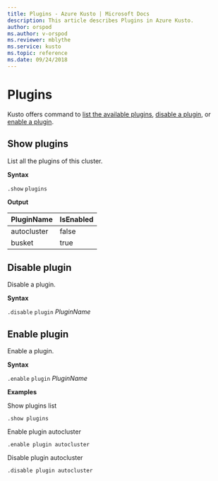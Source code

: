 ```yaml
---
title: Plugins - Azure Kusto | Microsoft Docs
description: This article describes Plugins in Azure Kusto.
author: orspod
ms.author: v-orspod
ms.reviewer: mblythe
ms.service: kusto
ms.topic: reference
ms.date: 09/24/2018
---
```

# Plugins

Kusto offers command to
[list the available plugins](#show-plugins),
[disable a plugin](#disable-plugin), or
[enable a plugin](#enable-plugin).

## Show plugins

List all the plugins of this cluster.

**Syntax**

`.show` `plugins`


**Output**

|PluginName |IsEnabled
|---|---
|autocluster |false 
|busket |true

## Disable plugin

Disable a plugin. 

**Syntax**

`.disable` `plugin` *PluginName*

## Enable plugin

Enable a plugin. 

**Syntax**

`.enable` `plugin` *PluginName*

**Examples**

Show plugins list
 
```kusto
.show plugins
``` 

Enable plugin autocluster
 
```kusto
.enable plugin autocluster
``` 

Disable plugin autocluster
 
```kusto
.disable plugin autocluster
``` 